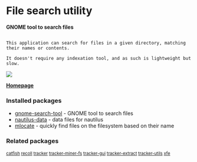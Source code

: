 # File search utility

__GNOME tool to search files__

```

This application can search for files in a given directory, matching
their names or contents.

It doesn't require any indexation tool, and as such is lightweight but
slow.

```

[![](https://screenshots.debian.net/thumbnail/gnome-search-tool/)](https://screenshots.debian.net/screenshot/gnome-search-tool/)



**[Homepage](https://wiki.gnome.org/Apps/Attic/GnomeUtils)**

### Installed packages

* [gnome-search-tool](https://packages.debian.org/stretch/gnome-search-tool) - GNOME tool to search files
* [nautilus-data](https://packages.debian.org/stretch/nautilus-data) - data files for nautilus
* [mlocate](https://packages.debian.org/stretch/mlocate) - quickly find files on the filesystem based on their name

### Related packages

<sub> [catfish](https://packages.debian.org/stretch/catfish) [recoll](https://packages.debian.org/stretch/recoll) [tracker](https://packages.debian.org/stretch/tracker) [tracker-miner-fs](https://packages.debian.org/stretch/tracker-miner-fs) [tracker-gui](https://packages.debian.org/stretch/tracker-gui) [tracker-extract](https://packages.debian.org/stretch/tracker-extract) [tracker-utils](https://packages.debian.org/stretch/tracker-utils) [xfe](https://packages.debian.org/stretch/xfe)  </sub>
